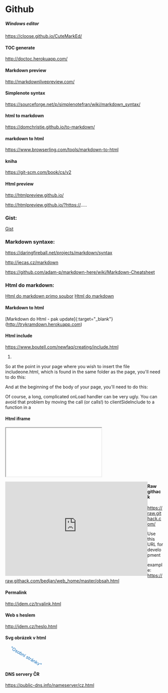 # Github

##### Windows editor

https://cloose.github.io/CuteMarkEd/

#### TOC generate
http://doctoc.herokuapp.com/

#### Markdown preview

http://markdownlivepreview.com/

#### Simplenote syntax

https://sourceforge.net/p/simplenotefran/wiki/markdown_syntax/

#### html to markdown

https://domchristie.github.io/to-markdown/

#### markdown to html

https://www.browserling.com/tools/markdown-to-html

#### kniha

https://git-scm.com/book/cs/v2

#### Html preview

http://htmlpreview.github.io/

http://htmlpreview.github.io/?https://.....

### Gist:

[Gist](https://gist.github.com/bedjan)

### Markdown syntaxe:

https://daringfireball.net/projects/markdown/syntax

http://jecas.cz/markdown

https://github.com/adam-p/markdown-here/wiki/Markdown-Cheatsheet

### Html do markdown:

[Html do markdown primo soubor](https://cloudconvert.com/html-to-md)
[Html do markdown](https://domchristie.github.io/to-markdown/)


#### Markdown to html

[Markdown do Html - pak update]{:target="_blank"}(http://trykramdown.herokuapp.com)

#### Html include

https://www.boutell.com/newfaq/creating/include.html

1) 
 So at the point in your page where you wish to insert the file includeone.html, which is found in the same folder as the page, you'll need to do this:

<span id="includeone">
</span>

And at the beginning of the body of your page, you'll need to do this:

<body onLoad="clientSideInclude('includeone', 'includeone.html');">

Of course, a long, complicated onLoad handler can be very ugly. You can avoid that problem by moving the call (or calls!) to clientSideInclude to a function in a <script> element somewhere in the <head> element of the page. Then just call your function from onLoad. 

2) 

<script>
function clientSideInclude(id, url) {
  var req = false;
  // For Safari, Firefox, and other non-MS browsers
  if (window.XMLHttpRequest) {
    try {
      req = new XMLHttpRequest();
    } catch (e) {
      req = false;
    }
  } else if (window.ActiveXObject) {
    // For Internet Explorer on Windows
    try {
      req = new ActiveXObject("Msxml2.XMLHTTP");
    } catch (e) {
      try {
        req = new ActiveXObject("Microsoft.XMLHTTP");
      } catch (e) {
        req = false;
      }
    }
  }
 var element = document.getElementById(id);
 if (!element) {
  alert("Bad id " + id +
   "passed to clientSideInclude." +
   "You need a div or span element " +
   "with this id in your page.");
  return;
 }
  if (req) {
    // Synchronous request, wait till we have it all
    req.open('GET', url, false);
    req.send(null);
    element.innerHTML = req.responseText;
  } else {
    element.innerHTML =
   "Sorry, your browser does not support " +
      "XMLHTTPRequest objects. This page requires " +
      "Internet Explorer 5 or better for Windows, " +
      "or Firefox for any system, or Safari. Other " +
      "compatible browsers may also exist.";
  }
}
</script>  

#### Html iframe 


<iframe style="box-sizing: border-box;-moz-box-sizing: border-box;-webkit-box-sizing: border-box;margin: 0.5% 0.5% 0.5% 

0.5%;padding: 0.5%;" src="https://rawcdn.githack.com/bedjan/web_home/master/foot.html" align="left" frameborder="0" 

width="100%" height="auto" scrolling="no" target="_parent">https://github.com/bedjan/web_home/raw/master/....html</iframe>


<iframe src="http://htmlpreview.github.io/?https://...." align="left"
frameborder="0" width="90%" height="300" scrolling="yes" target="_parent"></iframe>

####  Raw githack

https://raw.githack.com/

Use this URL for development

example: https://raw.githack.com/bedjan/web_home/master/obsah.html

#### Permalink

http://jdem.cz/trvalink.html

#### Web s heslem

http://jdem.cz/heslo.html

#### Svg obrázek v html
<html>
<svg height="60" width="200">
 <text x="0" y="15" fill="#0D6AB7" transform="rotate(30 20,40)">"Osobní stránky"</text>
 váš web prohlížeč obrázek neumí přečíst
</svg>

</html>


#### DNS servery ČR

https://public-dns.info/nameserver/cz.html
